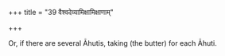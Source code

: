 +++
title = "39 वैश्वदेव्यामिक्षामिक्षाणाम्"

+++

Or, if there are several Āhutis, taking (the butter) for each Āhuti.


